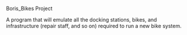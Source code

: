 Boris_Bikes Project

A program that will emulate all the docking stations, bikes, and infrastructure (repair staff, and so on) required to run a new bike system.

